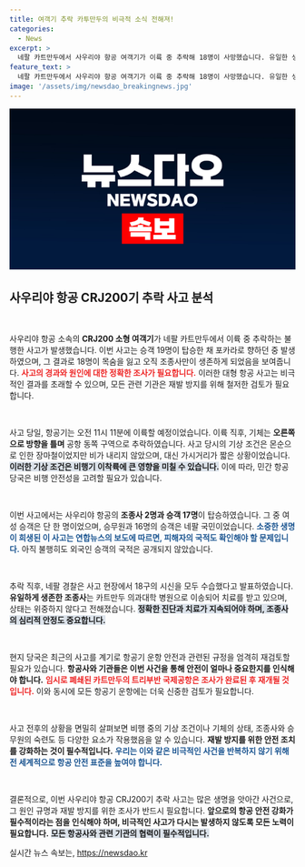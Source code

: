 ```yaml
---
title: 여객기 추락 카투만두의 비극적 소식 전해져!
categories:
  - News
excerpt: >
  네팔 카트만두에서 사우리야 항공 여객기가 이륙 중 추락해 18명이 사망했습니다. 유일한 생존자인 조종사는 치료를 받고 있으며, 사고 원인 조사가 진행 중입니다. 이 사건의 충격적인 전개에 주목해 주세요!
feature_text: >
  네팔 카트만두에서 사우리야 항공 여객기가 이륙 중 추락해 18명이 사망했습니다. 유일한 생존자인 조종사는 치료를 받고 있으며, 사고 원인 조사가 진행 중입니다. 이 사건의 충격적인 전개에 주목해 주세요!
image: '/assets/img/newsdao_breakingnews.jpg'
---
```


<p><img src="/assets/img/newsdao_breakingnews.jpg" alt="pcversion 속보" /></p>

<h2 data-ke-size="size26">사우리야 항공 CRJ200기 추락 사고 분석</h2>

<p data-ke-size="size16">&nbsp;</p>

<p>사우리야 항공 소속의 <b>CRJ200 소형 여객기</b>가 네팔 카트만두에서 이륙 중 추락하는 불행한 사고가 발생했습니다. 이번 사고는 승객 19명이 탑승한 채 포카라로 향하던 중 발생하였으며, 그 결과로 18명이 목숨을 잃고 오직 조종사만이 생존하게 되었음을 보여줍니다. <b><span style="color: #ee2323;">사고의 경과와 원인에 대한 정확한 조사가 필요합니다.</span></b> 이러한 대형 항공 사고는 비극적인 결과를 초래할 수 있으며, 모든 관련 기관은 재발 방지를 위해 철저한 검토가 필요합니다.</p>

<p data-ke-size="size16">&nbsp;</p>

<p>사고 당일, 항공기는 오전 11시 11분에 이륙할 예정이었습니다. 이륙 직후, 기체는 <b>오른쪽으로 방향을 틀며</b> 공항 동쪽 구역으로 추락하였습니다. 사고 당시의 기상 조건은 몬순으로 인한 장마철이었지만 비가 내리지 않았으며, 대신 가시거리가 짧은 상황이었습니다. <b><span style="background-color: #21538527;">이러한 기상 조건은 비행기 이착륙에 큰 영향을 미칠 수 있습니다.</span></b> 이에 따라, 민간 항공당국은 비행 안전성을 고려할 필요가 있습니다.</p>

<p data-ke-size="size16">&nbsp;</p>

<p>이번 사고에서는 사우리야 항공의 <b>조종사 2명과 승객 17명</b>이 탑승하였습니다. 그 중 여성 승객은 단 한 명이었으며, 승무원과 16명의 승객은 네팔 국민이었습니다. <b><span style="color: #1a5490;">소중한 생명이 희생된 이 사고는 연합뉴스의 보도에 따르면, 피해자의 국적도 확인해야 할 문제입니다.</span></b> 아직 불행히도 외국인 승객의 국적은 공개되지 않았습니다. </p>

<p data-ke-size="size16">&nbsp;</p>

<p>추락 직후, 네팔 경찰은 사고 현장에서 18구의 시신을 모두 수습했다고 발표하였습니다. <b>유일하게 생존한 조종사</b>는 카트만두 의과대학 병원으로 이송되어 치료를 받고 있으며, 상태는 위중하지 않다고 전해졌습니다. <b><span style="background-color: #21538527;">정확한 진단과 치료가 지속되어야 하며, 조종사의 심리적 안정도 중요합니다.</span></b> </p>

<p data-ke-size="size16">&nbsp;</p>

<p>현지 당국은 최근의 사고를 계기로 항공기 운항 안전과 관련된 규정을 엄격히 재검토할 필요가 있습니다. <b>항공사와 기관들은 이번 사건을 통해 안전이 얼마나 중요한지를 인식해야 합니다.</b> <b><span style="color: #ee2323;">임시로 폐쇄된 카트만두의 트리부반 국제공항은 조사가 완료된 후 재개될 것입니다.</span></b> 이와 동시에 모든 항공기 운항에는 더욱 신중한 검토가 필요합니다.</p>

<p data-ke-size="size16">&nbsp;</p>

<p>사고 전후의 상황을 면밀히 살펴보면 비행 중의 기상 조건이나 기체의 상태, 조종사와 승무원의 숙련도 등 다양한 요소가 작용했음을 알 수 있습니다. <b>재발 방지를 위한 안전 조치를 강화하는 것이 필수적입니다.</b> <b><span style="color: #1a5490;">우리는 이와 같은 비극적인 사건을 반복하지 않기 위해 전 세계적으로 항공 안전 표준을 높여야 합니다.</span></b></p>

<p data-ke-size="size16">&nbsp;</p>

<p>결론적으로, 이번 사우리야 항공 CRJ200기 추락 사고는 많은 생명을 앗아간 사건으로, 그 원인 규명과 재발 방지를 위한 조사가 반드시 필요합니다. <b>앞으로의 항공 안전 강화가 필수적이라는 점을 인식해야 하며, 비극적인 사고가 다시는 발생하지 않도록 모든 노력이 필요합니다.</b> <b><span style="background-color: #21538527;">모든 항공사와 관련 기관의 협력이 필수적입니다.</span></b></p>
실시간 뉴스 속보는, <a href="https://newsdao.kr" rel="dofollow">https://newsdao.kr</a>


